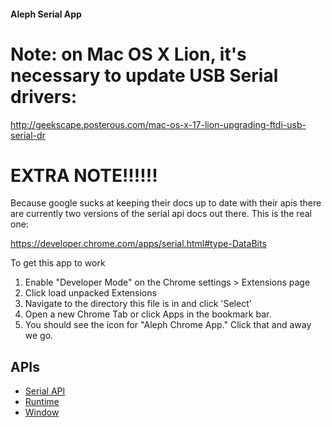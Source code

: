 #### Aleph Serial App

# Note: on Mac OS X Lion, it's necessary to update USB Serial drivers:
http://geekscape.posterous.com/mac-os-x-17-lion-upgrading-ftdi-usb-serial-dr

# EXTRA NOTE!!!!!!
Because google sucks at keeping their docs up to date with their apis there are currently two versions of the serial api docs out there.  This is the real one:

https://developer.chrome.com/apps/serial.html#type-DataBits

To get this app to work
1. Enable "Developer Mode" on the Chrome settings > Extensions page
2. Click load unpacked Extensions
3. Navigate to the directory this file is in and click 'Select'
4. Open a new Chrome Tab or click Apps in the bookmark bar.
5. You should see the icon for "Aleph Chrome App." Click that and away we go.

## APIs

* [Serial API](http://developer.chrome.com/trunk/apps/app.hardware.html#serial)
* [Runtime](http://developer.chrome.com/trunk/apps/app.runtime.html)
* [Window](http://developer.chrome.com/trunk/apps/app.window.html)
     


